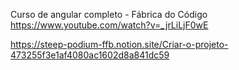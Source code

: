 Curso de angular completo - Fábrica do Código
https://www.youtube.com/watch?v=_jrLiLjF0wE

https://steep-podium-ffb.notion.site/Criar-o-projeto-473255f3e1af4080ac1602d8a841dc59
